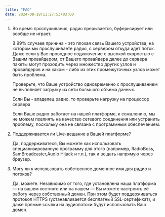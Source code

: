 ```yaml
---
title: "FAQ"
date: 2024-08-18T11:27:53+03:00
---
```


1. Во время прослушивания, радио прерывается, буферизирует или вообще не играет.
   
   В 99% случаев причина - это плохая связь Вашего устройства, на котором мы прослушиваете радио, с сервером откуда идет поток. Даже если у Вас проводное подключение с высокой скоростью с Вашим провайдером, от Вашего провайдера далее до сервера пакеты могут проходить через множество других узлов и провайдеров и на каком - либо из этих промежуточных узлов может быть проблема. 
   
   Проверьте, что Ваше устройство одновременно с прослушиванием не выполняет загрузку из сети большого объема данных. 
   
   Если Вы - владелец радио, то проверьте нагрузку на процессор сервера.

   Если Ваше радио работает на нашей платформе, к сожалению, мы не можем повлиять на качество сетевого соединения или устранить проблему, поскольку она не связана с программным обеспечением.

2. Поддерживается ли Live-вещание в Вашей платформе?

   Да, поддерживатеся, Вы можете как использовать специализированную программу для этого (например, RadioBoss, SamBroadcaster,Audio Hijack и т.п.), так и вещать напрямую через браузер.


3. Могу ли я использовать собственное доменное имя для радио и потоков?

   Да, можете. Независимо от того, где установлена наша платформа — на вашем хостинге или на нашем — Вы можете настроить её работу через собственный домен. При этом будет поддерживаться протокол HTTPS (устанавливается бесплатный SSL-сертификат), и даже прямые ссылки на аудиопотоки будут использовать Ваш домен.